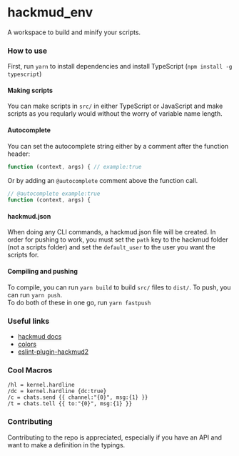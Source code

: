 # hackmud_env
A workspace to build and minify your scripts.

### How to use
First, run `yarn` to install dependencies and install TypeScript (`npm install -g typescript`)

#### Making scripts
You can make scripts in `src/` in either TypeScript or JavaScript and make scripts as you reqularly would without the worry of variable name length.

#### Autocomplete
You can set the autocomplete string either by a comment after the function header:
```js
function (context, args) { // example:true
```
Or by adding an `@autocomplete` comment above the function call.
```js
// @autocomplete example:true
function (context, args) {
```

#### hackmud.json
When doing any CLI commands, a hackmud.json file will be created. In order for pushing to work, you must set the `path` key to the hackmud folder (not a scripts folder) and set the `default_user` to the user you want the scripts for.

#### Compiling and pushing
To compile, you can run `yarn build` to build `src/` files to `dist/`. To push, you can run `yarn push`.  \
To do both of these in one go, run `yarn fastpush`

### Useful links
- [hackmud docs](https://docs.google.com/document/d/1cNms-T_KSFy0F5j1xHXrUZEGd7AM49QEork3KlpGqkc/edit#)
- [colors](https://hackmud.fandom.com/wiki/Colors)
- [eslint-plugin-hackmud2](https://www.npmjs.com/package/eslint-plugin-hackmud2)

### Cool Macros

```
/hl = kernel.hardline
/dc = kernel.hardline {dc:true}
/c = chats.send {{ channel:"{0}", msg:{1} }}
/t = chats.tell {{ to:"{0}", msg:{1} }}
```

### Contributing

Contributing to the repo is appreciated, especially if you have an API and want to make a definition in the typings.